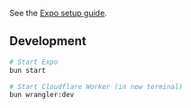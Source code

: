 See the [Expo setup guide](https://docs.livestore.dev/getting-started/expo).

## Development

```bash
# Start Expo
bun start

# Start Cloudflare Worker (in new terminal)
bun wrangler:dev
```

